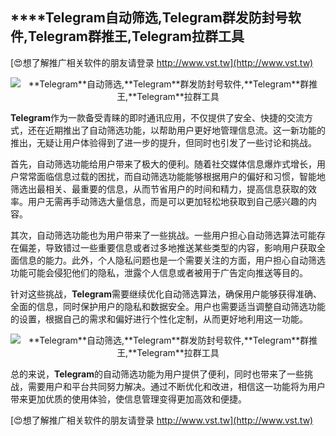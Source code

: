 ## ****Telegram**自动筛选,**Telegram**群发防封号软件,**Telegram**群推王,**Telegram**拉群工具**

[😍想了解推广相关软件的朋友请登录 http://www.vst.tw](http://www.vst.tw)

 <center><img src="https://vst.tw/MP4/tuiguang/png/6.png" alt="**Telegram**自动筛选,**Telegram**群发防封号软件,**Telegram**群推王,**Telegram**拉群工具"></center>

**Telegram**作为一款备受青睐的即时通讯应用，不仅提供了安全、快捷的交流方式，还在近期推出了自动筛选功能，以帮助用户更好地管理信息流。这一新功能的推出，无疑让用户体验得到了进一步的提升，但同时也引发了一些讨论和挑战。

首先，自动筛选功能给用户带来了极大的便利。随着社交媒体信息爆炸式增长，用户常常面临信息过载的困扰，而自动筛选功能能够根据用户的偏好和习惯，智能地筛选出最相关、最重要的信息，从而节省用户的时间和精力，提高信息获取的效率。用户无需再手动筛选大量信息，而是可以更加轻松地获取到自己感兴趣的内容。

其次，自动筛选功能也为用户带来了一些挑战。一些用户担心自动筛选算法可能存在偏差，导致错过一些重要信息或者过多地推送某些类型的内容，影响用户获取全面信息的能力。此外，个人隐私问题也是一个需要关注的方面，用户担心自动筛选功能可能会侵犯他们的隐私，泄露个人信息或者被用于广告定向推送等目的。

针对这些挑战，**Telegram**需要继续优化自动筛选算法，确保用户能够获得准确、全面的信息，同时保护用户的隐私和数据安全。用户也需要适当调整自动筛选功能的设置，根据自己的需求和偏好进行个性化定制，从而更好地利用这一功能。

 <center><img src="https://vst.tw/MP4/tuiguang/png/0.png" alt="**Telegram**自动筛选,**Telegram**群发防封号软件,**Telegram**群推王,**Telegram**拉群工具"></center>

总的来说，**Telegram**的自动筛选功能为用户提供了便利，同时也带来了一些挑战，需要用户和平台共同努力解决。通过不断优化和改进，相信这一功能将为用户带来更加优质的使用体验，使信息管理变得更加高效和便捷。

[😍想了解推广相关软件的朋友请登录 http://www.vst.tw](http://www.vst.tw)




